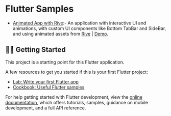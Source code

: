 # Flutter Samples

- [Animated App with Rive](./lib/rive_app#readme):- An application with interactive UI and animations, with custom UI components like Bottom TabBar and SideBar, and using animated assets from [Rive](https://rive.app) | [Demo](https://twitter.com/aashudubey_ad/status/1616536431010406400).

## 💪🏼 Getting Started

This project is a starting point for this Flutter application.

A few resources to get you started if this is your first Flutter project:

- [Lab: Write your first Flutter app](https://docs.flutter.dev/get-started/codelab)
- [Cookbook: Useful Flutter samples](https://docs.flutter.dev/cookbook)

For help getting started with Flutter development, view the
[online documentation](https://docs.flutter.dev/), which offers tutorials,
samples, guidance on mobile development, and a full API reference.
